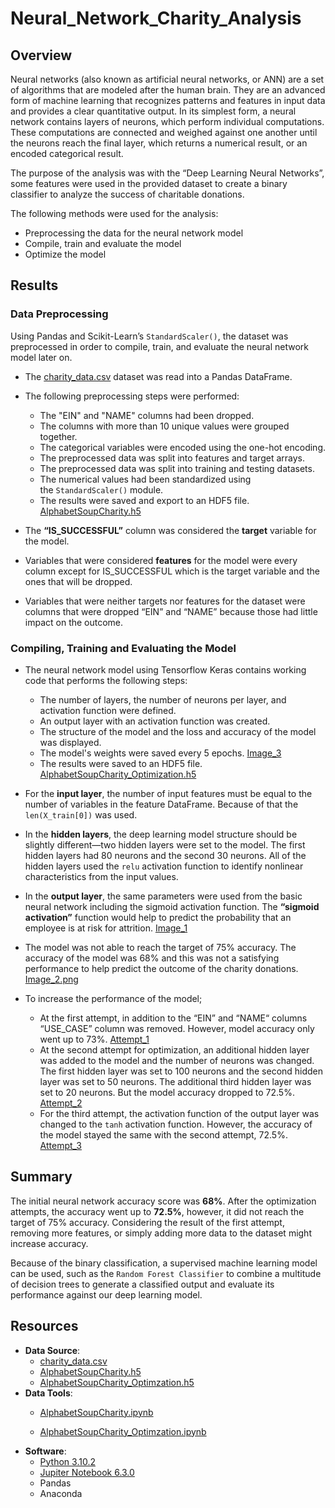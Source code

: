 # Neural_Network_Charity_Analysis

## Overview 

Neural networks (also known as artificial neural networks, or ANN) are a set of algorithms that are modeled after the human brain. They are an advanced form of machine learning that recognizes patterns and features in input data and provides a clear quantitative output. In its simplest form, a neural network contains layers of neurons, which perform individual computations. These computations are connected and weighed against one another until the neurons reach the final layer, which returns a numerical result, or an encoded categorical result.

The purpose of the analysis was with the “Deep Learning Neural Networks”, some features were used in the provided dataset to create a binary classifier to analyze the success of charitable donations.

The following methods  were used for the analysis:
* Preprocessing the data for the neural network model
* Compile, train and evaluate the model
* Optimize the model


## Results 

### Data Preprocessing

Using Pandas and Scikit-Learn’s `StandardScaler()`, the dataset was preprocessed in order to compile, train, and evaluate the neural network model later on.

* The [charity_data.csv](https://github.com/duygusimsek/Neural_Network_Charity_Analysis/blob/main/charity_data.csv) dataset was read into a Pandas DataFrame. 

* The following preprocessing steps were performed:
    * The "EIN" and "NAME" columns had been dropped.
    * The columns with more than 10 unique values were grouped together.
    * The categorical variables were encoded using the one-hot encoding.
    * The preprocessed data was split into features and target arrays.
    * The preprocessed data was split into training and testing datasets.
    * The numerical values had been standardized using the `StandardScaler()` module.
    * The results were saved and export to an HDF5 file. [AlphabetSoupCharity.h5](https://github.com/duygusimsek/Neural_Network_Charity_Analysis/blob/main/AlphabetSoupCharity.h5)
    

* The **“IS_SUCCESSFUL”** column was considered the **target** variable for the model. 

* Variables that were considered **features** for the model were every column except for IS_SUCCESSFUL which is the target variable and the ones that will be dropped.

* Variables that were neither targets nor features for the dataset were columns that were dropped  “EIN” and “NAME”  because those had little impact on the outcome. 

### Compiling, Training and Evaluating the Model

* The neural network model using Tensorflow Keras contains working code that performs the following steps:
    * The number of layers, the number of neurons per layer, and activation function were defined. 
    * An output layer with an activation function was created.
    * The structure of the model and the loss and accuracy of the model was displayed. 
    * The model's weights were saved every 5 epochs.
    [Image_3](https://github.com/duygusimsek/Neural_Network_Charity_Analysis/blob/main/Images/Image_3.png)
    * The results were saved to an HDF5 file.  [AlphabetSoupCharity_Optimization.h5](https://github.com/duygusimsek/Neural_Network_Charity_Analysis/blob/main/AlphabetSoupCharity_Optimization.h5)

* For the **input layer**, the number of input features must be equal to the number of variables in the feature DataFrame. Because of that the `len(X_train[0])` was used. 
* In the **hidden layers**, the deep learning model structure should be slightly different—two hidden layers were set to the model. The first hidden layers had 80 neurons and the second 30 neurons. All of the hidden layers used the `relu` activation function to identify nonlinear characteristics from the input values.
* In the **output layer**, the same parameters were used from the basic neural network including the sigmoid activation function. The **“sigmoid activation”** function would help to predict the probability that an employee is at risk for attrition.  [Image_1](https://github.com/duygusimsek/Neural_Network_Charity_Analysis/blob/main/Images/image_1.png)

* The model was not able to reach the target of 75% accuracy.  The accuracy of the model was 68% and this was not a satisfying performance to help predict the outcome of the charity donations. [Image_2.png](https://github.com/duygusimsek/Neural_Network_Charity_Analysis/blob/main/Images/Image_2.png)

* To increase the performance of the model;

    * At the first attempt, in addition to the “EIN” and “NAME“ columns “USE_CASE” column was removed. However, model accuracy only went up to 73%.  [Attempt_1](https://github.com/duygusimsek/Neural_Network_Charity_Analysis/blob/main/Images/Attempt_1.png)
    * At the second attempt for optimization, an additional hidden layer was added to the model and the number of neurons was changed. The first hidden layer was set to 100 neurons and the second hidden layer was set to 50 neurons. The additional third hidden layer was set to 20 neurons. But the model accuracy dropped to 72.5%. [Attempt_2](https://github.com/duygusimsek/Neural_Network_Charity_Analysis/blob/main/Images/Attempt_2.png)
    * For the third attempt, the activation function of the output layer was changed to the `tanh` activation function.  However, the accuracy of the model stayed the same with the second attempt, 72.5%. [Attempt_3](https://github.com/duygusimsek/Neural_Network_Charity_Analysis/blob/main/Images/Attempt_3.png)

## Summary

The initial neural network accuracy score was **68%**. After the optimization attempts, the accuracy went up to **72.5%**, however, it did not reach the target of 75% accuracy. Considering the result of the first attempt,  removing more features, or simply adding more data to the dataset might increase accuracy. 

Because of the binary classification,  a supervised machine learning model can be used, such as the `Random Forest Classifier` to combine a multitude of decision trees to generate a classified output and evaluate its performance against our deep learning model.


## Resources

* **Data Source**: 
    * [charity_data.csv](https://github.com/duygusimsek/Neural_Network_Charity_Analysis/blob/main/charity_data.csv) 
    * [AlphabetSoupCharity.h5](https://github.com/duygusimsek/Neural_Network_Charity_Analysis/blob/main/AlphabetSoupCharity.h5) 
    * [AlphabetSoupCharity_Optimzation.h5](https://github.com/duygusimsek/Neural_Network_Charity_Analysis/blob/main/AlphabetSoupCharity_Optimization.h5)
* **Data Tools**: 
    * [AlphabetSoupCharity.ipynb](https://github.com/duygusimsek/Neural_Network_Charity_Analysis/blob/main/AlphabetSoupCharity.ipynb)
    
    * [AlphabetSoupCharity_Optimzation.ipynb](https://github.com/duygusimsek/Neural_Network_Charity_Analysis/blob/main/AlphabetSoupCharity_Optimzation.ipynb)
* **Software**: 
    * [Python 3.10.2](https://www.python.org/downloads)
    * [Jupiter Notebook 6.3.0](https://jupyter.org/)
    * Pandas
    * Anaconda 
